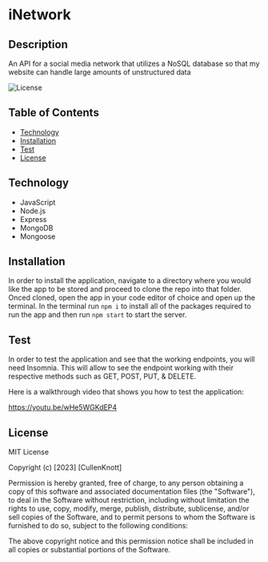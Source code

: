 # iNetwork

## Description

An API for a social media network that utilizes a NoSQL database so that my website can handle large amounts of unstructured data

![License](https://img.shields.io/badge/mit-license-g.svg?style=for-the-badge&logo=&logoColor=white)

## Table of Contents

- [Technology](#Technology)
- [Installation](#installation)
- [Test](#test)
- [License](#license)

## Technology

- JavaScript
- Node.js
- Express
- MongoDB
- Mongoose

## Installation

In order to install the application, navigate to a directory where you would like the app to be stored and proceed to clone the repo into that folder. Onced cloned, open the app in your code editor of choice and open up the terminal. In the terminal run `npm i` to install all of the packages required to run the app and then run `npm start` to start the server.

## Test

In order to test the application and see that the working endpoints, you will need Insomnia. This will allow to see the endpoint working with their respective methods such as GET, POST, PUT, & DELETE.

Here is a walkthrough video that shows you how to test the application:

https://youtu.be/wHe5WGKdEP4

## License

MIT License

Copyright (c) [2023] [CullenKnott]

Permission is hereby granted, free of charge, to any person obtaining a copy of this software and associated documentation files (the "Software"), to deal in the Software without restriction, including without limitation the rights to use, copy, modify, merge, publish, distribute, sublicense, and/or sell copies of the Software, and to permit persons to whom the Software is furnished to do so, subject to the following conditions:

The above copyright notice and this permission notice shall be included in all copies or substantial portions of the Software.

